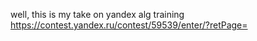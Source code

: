 well, this is my take on yandex alg training
https://contest.yandex.ru/contest/59539/enter/?retPage=
